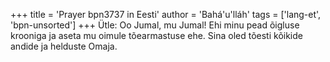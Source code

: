 +++
title = 'Prayer bpn3737 in Eesti'
author = 'Bahá'u'lláh'
tags = ['lang-et', 'bpn-unsorted']
+++
Ütle: Oo Jumal, mu Jumal! Ehi minu pead õigluse krooniga ja aseta mu oimule tõearmastuse ehe. Sina oled tõesti kõikide andide ja helduste Omaja.
